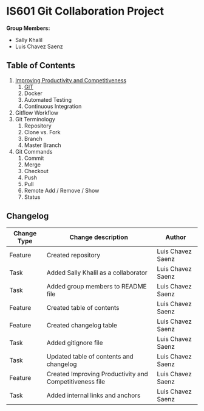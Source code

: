 # IS601 Git Collaboration Project

**Group Members:**  
*   Sally Khalil
*   Luis Chavez Saenz

## Table of Contents
1.  [Improving Productivity and Competitiveness](/ImprovingProductivityCompetitiveness.md#improving-productivity-and-competitiveness)
    1. [GIT](/ImprovingProductivityCompetitiveness.md#git)
    2. Docker
    3. Automated Testing
    4. Continuous Integration
2.  Gitflow Workflow
3.  Git Terminology
    1. Repository
    2. Clone vs. Fork
    3. Branch
    4. Master Branch
4.  Git Commands
    1. Commit
    2. Merge
    3. Checkout
    4. Push
    5. Pull
    6. Remote Add / Remove / Show
    7. Status

## Changelog
**Change Type** | **Change description** | **Author**
----    |   ----    |   -----
Feature |   Created repository  | Luis Chavez Saenz
Task    |   Added Sally Khalil as a collaborator  | Luis Chavez Saenz
Task    |   Added group members to README file  | Luis Chavez Saenz
Feature |   Created table of contents  | Luis Chavez Saenz
Feature |   Created changelog table    | Luis Chavez Saenz
Task    |   Added gitignore file        | Luis Chavez Saenz
Task    |   Updated table of contents and changelog | Luis Chavez Saenz
Feature |   Created Improving Productivity and Competitiveness file | Luis Chavez Saenz
Task    |   Added internal links and anchors    | Luis Chavez Saenz

